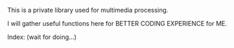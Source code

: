 This is a private library used for multimedia processing. 

I will gather useful functions here for BETTER CODING EXPERIENCE for ME.

Index:
(wait for doing...)